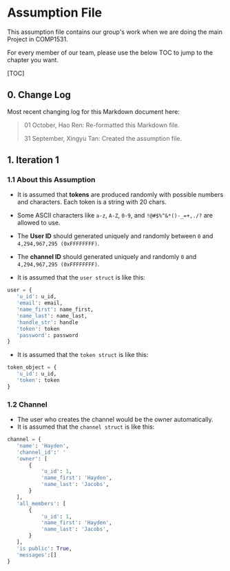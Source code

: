 # Assumption File

This assumption file contains our group's work when we are doing the main Project in COMP1531.

For every member of our team, please use the below TOC to jump to the chapter you want.

[TOC]

## 0. Change Log

Most recent changing log for this Markdown document here:

> 01 October, Hao Ren: Re-formatted this Markdown file.
>
> 31 September, Xingyu Tan: Created the assumption file.

## 1. Iteration 1

### 1.1 About this Assumption

- It is assumed that **tokens** are produced randomly with possible numbers and characters. Each token is a string with 20 chars.
- Some ASCII characters like `a-z`, `A-Z`, `0-9`, and `!@#$%^&*()-_=+,./?` are allowed to use.
- The **User ID** should generated uniquely and randomly between `0` and `4,294,967,295 (0xFFFFFFFF)`.
- The **channel ID** should generated uniquely and randomly `0` and `4,294,967,295 (0xFFFFFFFF)`.

- It is assumed that the `user struct` is like this:

 ```py
 user = {
    'u_id': u_id,
    'email': email,
    'name_first': name_first,
    'name_last': name_last,
    'handle_str': handle
    'token': token
    'password': password
 }
 ```

- It is assumed that the `token struct` is like this:

 ```py
 token_object = {
    'u_id': u_id,
    'token': token
 }
 ```

### 1.2 Channel

- The user who creates the channel would be the owner automatically.
- It is assumed that the `channel struct` is like this:

 ```py
 channel = {
    'name': 'Hayden',
    'channel_id':' '
    'owner': [
        {
            'u_id': 1,
            'name_first': 'Hayden',
            'name_last': 'Jacobs',
        }
    ],
    'all_members': [
        {
            'u_id': 1,
            'name_first': 'Hayden',
            'name_last': 'Jacobs',
        }
    ],
    'is public': True,
    'messages':[]
 }
 ```
